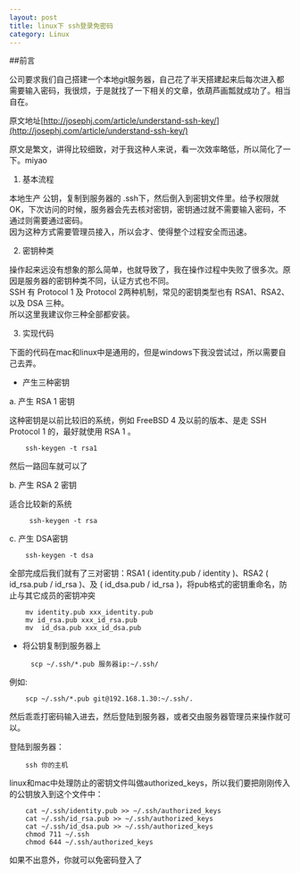 ```yaml
---
layout: post
title: linux下 ssh登录免密码
category: Linux
---
```


##前言

公司要求我们自己搭建一个本地git服务器，自己花了半天搭建起来后每次进入都需要输入密码，我很烦，于是就找了一下相关的文章，依葫芦画瓢就成功了。相当自在。

原文地址[http://josephj.com/article/understand-ssh-key/](http://josephj.com/article/understand-ssh-key/)

原文是繁文，讲得比较细致，对于我这种人来说，看一次效率略低，所以简化了一下。miyao

1. 基本流程

本地生产 公钥，复制到服务器的 .ssh下，然后倒入到密钥文件里。给予权限就OK，下次访问的时候，服务器会先去核对密钥，密钥通过就不需要输入密码，不通过则需要通过密码。<br>
因为这种方式需要管理员接入，所以会才、使得整个过程安全而迅速。

2. 密钥种类

操作起来远没有想象的那么简单，也就导致了，我在操作过程中失败了很多次。原因是服务器的密钥种类不同，认证方式也不同。<br>SSH 有 Protocol 1 及 Protocol 2两种机制，常见的密钥类型也有 RSA1、RSA2、以及 DSA 三种。<br>所以这里我建议你三种全部都安装。

3. 实现代码

下面的代码在mac和linux中是通用的，但是windows下我没尝试过，所以需要自己去弄。

+ 产生三种密钥

a. 产生 RSA 1 密钥

这种密钥是以前比较旧的系统，例如 FreeBSD 4 及以前的版本、是走 SSH Protocol 1 的，最好就使用 RSA 1 。

		ssh-keygen -t rsa1

然后一路回车就可以了

b. 产生 RSA 2 密钥

适合比较新的系统

		 ssh-keygen -t rsa

c. 产生 DSA密钥

		ssh-keygen -t dsa

全部完成后我们就有了三对密钥：RSA1 ( identity.pub / identity )、RSA2 ( id_rsa.pub / id_rsa )、及 ( id_dsa.pub / id_rsa )，将pub格式的密钥重命名，防止与其它成员的密钥冲突

		mv identity.pub xxx_identity.pub
		mv id_rsa.pub xxx_id_rsa.pub
		mv  id_dsa.pub xxx_id_dsa.pub



+ 将公钥复制到服务器上

		scp ~/.ssh/*.pub 服务器ip:~/.ssh/

例如:

		scp ~/.ssh/*.pub git@192.168.1.30:~/.ssh/.

然后乖乖打密码输入进去，然后登陆到服务器，或者交由服务器管理员来操作就可以。

登陆到服务器：

		ssh 你的主机

linux和mac中处理防止的密钥文件叫做authorized_keys，所以我们要把刚刚传入的公钥放入到这个文件中：

		cat ~/.ssh/identity.pub >> ~/.ssh/authorized_keys
		cat ~/.ssh/id_rsa.pub >> ~/.ssh/authorized_keys
		cat ~/.ssh/id_dsa.pub >> ~/.ssh/authorized_keys
		chmod 711 ~/.ssh
		chmod 644 ~/.ssh/authorized_keys

如果不出意外，你就可以免密码登入了

